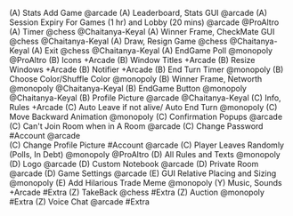 (A) Stats Add Game @arcade
(A) Leaderboard, Stats GUI @arcade
(A) Session Expiry For Games (1 hr) and Lobby (20 mins) @arcade @ProAltro
(A) Timer @chess @Chaitanya-Keyal
(A) Winner Frame, CheckMate GUI @chess @Chaitanya-Keyal
(A) Draw, Resign Game @chess @Chaitanya-Keyal
(A) Exit @chess @Chaitanya-Keyal
(A) EndGame Poll @monopoly @ProAltro 
(B) Icons +Arcade
(B) Window Titles +Arcade
(B) Resize Windows +Arcade
(B) Notifier +Arcade
(B) End Turn Timer @monopoly
(B) Choose Color/Shuffle Color @monopoly
(B) Winner Frame, Networth @monopoly @Chaitanya-Keyal
(B) EndGame Button @monopoly @Chaitanya-Keyal
(B) Profile Picture @arcade @Chaitanya-Keyal
(C) Info, Rules +Arcade
(C) Auto Leave if not alive/ Auto End Turn @monopoly
(C) Move Backward Animation @monopoly
(C) Confirmation Popups @arcade
(C) Can't Join Room when in A Room @arcade
(C) Change Password #Account @arcade  
(C) Change Profile Picture #Account  @arcade
(C) Player Leaves Randomly (Polls, In Debt) @monopoly @ProAltro 
(D) All Rules and Texts @monopoly
(D) Logo @arcade
(D) Custom Notebook @arcade
(D) Private Room @arcade
(D) Game Settings @arcade
(E) GUI Relative Placing and Sizing @monopoly
(E) Add Hilarious Trade Meme @monopoly
(Y) Music, Sounds +Arcade #Extra
(Z) TakeBack @chess #Extra
(Z) Auction @monopoly #Extra
(Z) Voice Chat @arcade #Extra